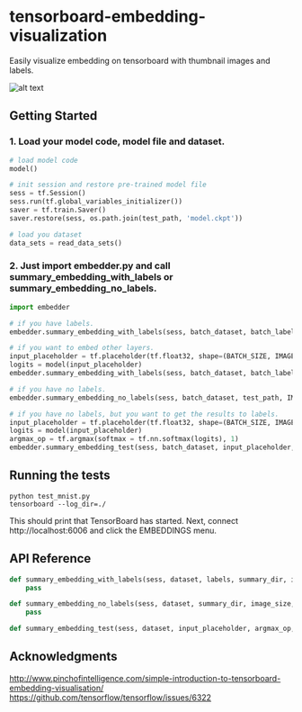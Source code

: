 # tensorboard-embedding-visualization
Easily visualize embedding on tensorboard with thumbnail images and labels.

![alt text](https://raw.githubusercontent.com/jireh-father/tensorboard-embedding-visualization/master/mnist_embedding_visualization.jpg)


## Getting Started

### 1. Load your model code, model file and dataset.
```python
# load model code
model()

# init session and restore pre-trained model file
sess = tf.Session()
sess.run(tf.global_variables_initializer())
saver = tf.train.Saver()
saver.restore(sess, os.path.join(test_path, 'model.ckpt'))

# load you dataset
data_sets = read_data_sets()
```


### 2. Just import embedder.py and call summary_embedding_with_labels or summary_embedding_no_labels.
```python
import embedder

# if you have labels.
embedder.summary_embedding_with_labels(sess, batch_dataset, batch_labels, test_path, IMAGE_SIZE, NUM_CHANNELS)

# if you want to embed other layers.
input_placeholder = tf.placeholder(tf.float32, shape=(BATCH_SIZE, IMAGE_SIZE, IMAGE_SIZE, NUM_CHANNELS))
logits = model(input_placeholder)
embedder.summary_embedding_with_labels(sess, batch_dataset, batch_labels, test_path, IMAGE_SIZE, NUM_CHANNELS, input_placeholder=input_placeholder, layer_op_list=[logits])

# if you have no labels.
embedder.summary_embedding_no_labels(sess, batch_dataset, test_path, IMAGE_SIZE, NUM_CHANNELS)

# if you have no labels, but you want to get the results to labels.
input_placeholder = tf.placeholder(tf.float32, shape=(BATCH_SIZE, IMAGE_SIZE, IMAGE_SIZE, NUM_CHANNELS))
logits = model(input_placeholder)
argmax_op = tf.argmax(softmax = tf.nn.softmax(logits), 1)
embedder.summary_embedding_test(sess, batch_dataset, input_placeholder, argmax_op, test_path, IMAGE_SIZE, NUM_CHANNELS)
```


## Running the tests

```shell
python test_mnist.py
tensorboard --log_dir=./
```

This should print that TensorBoard has started. Next, connect http://localhost:6006 and click the EMBEDDINGS menu.


## API Reference

```python
def summary_embedding_with_labels(sess, dataset, labels, summary_dir, image_size, channel=3, batch_size=64, input_placeholder=None, layer_op_list=None):
    pass

def summary_embedding_no_labels(sess, dataset, summary_dir, image_size, channel=3, batch_size=64, input_placeholder=None, layer_op_list=None):
    pass

def summary_embedding_test(sess, dataset, input_placeholder, argmax_op, summary_dir, image_size, channel=3, batch_size=64, layer_op_list=None):
```


## Acknowledgments
http://www.pinchofintelligence.com/simple-introduction-to-tensorboard-embedding-visualisation/
https://github.com/tensorflow/tensorflow/issues/6322


